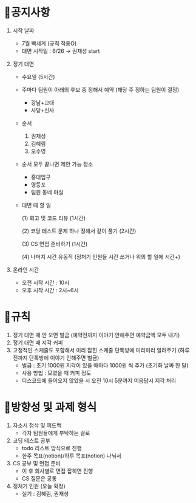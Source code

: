 # 📌공지사항

1. 시작 날짜
    - 7월 빡세게 (규칙 적용O)
    - 대면 시작일 : 6/26 → 권재성 start
2. 정기 대면
    - 수요일 (5시간)
    - 주마다 팀원이 아래의 후보 중 정해서 예약 (해당 주 정하는 팀원이 결정)
        - 강남+교대
        - 사당+신사
    - 순서
        1. 권재성
        2. 김혜림
        3. 오수영
    - 순서 모두 끝나면 제안 가능 장소
        - 홍대입구
        - 영등포
        - 팀원 동네 마실
    - 대면 때 할 일
        
        (1) 회고 및 코드 리뷰 (1시간)
        
        (2) 코딩 테스트 문제 하나 정해서 같이 풀기 (2시간)
        
        (3) CS 면접 준비하기 (1시간)
        
        (4) 나머지 시간 유동적 (정처기 인원들 시간 쓰거나 위의 할 일에 시간+)
        
3. 온라인 시간
    - 오전 시작 시간 : 10시
    - 오후 시작 시간 : 2시~6시

# 🚷규칙

1. 정기 대면 때 안 오면 벌금
(예약전까지 이야기 안해주면 예약금액 모두 내기)
2. 정기 대면 때 지각 커피
3. 고정적인 스케줄도 포함해서 미리 잡힌 스케줄 단톡방에 미리미리 알려주기
(하루 전까지 단톡방에 이야기 안해주면 벌금)
    - 벌금 : 초기 1000원 지각이 있을 때마다 1000원 씩 추가 (초기화 날짜 한 달)
    - 사용 방법 : 모였을 때 커피 정도
    - 디스코드에 들어오지 않았을 시 오전 10시 5분까지 미응답시 지각 처리

# 📒방향성 및 과제 형식

1. 자소서 첨삭 및 피드백
    - 각자 팀원들에게 부탁하는 걸로
2. 코딩 테스트 공부
    - todo 리스트 방식으로 진행
    - 한주 목표(notion)/하루 목표(notion) 나눠서
3. CS 공부 및 면접 준비
    - 이 후 회사별로 면접 잡히면 진행
    - CS 질문은 공통
4. 정처기 인원 (오늘 확정)
    - 실기 : 김혜림, 권재성
